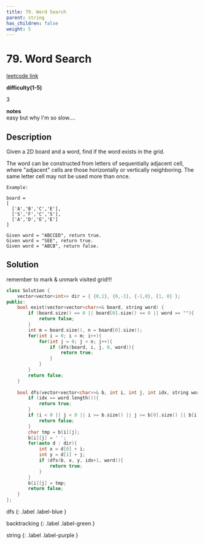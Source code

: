 ```yaml
---
title: 79. Word Search
parent: string
has_children: false
weight: 5
---
```

# 79. Word Search
[leetcode link](https://leetcode.com/problems/word-search/)

**difficulty(1-5)** 

3

**notes**   
easy but why I'm so slow....

## Description
Given a 2D board and a word, find if the word exists in the grid.

The word can be constructed from letters of sequentially adjacent cell, where "adjacent" cells are those horizontally or vertically neighboring. The same letter cell may not be used more than once.
```
Example:

board =
[
  ['A','B','C','E'],
  ['S','F','C','S'],
  ['A','D','E','E']
]

Given word = "ABCCED", return true.
Given word = "SEE", return true.
Given word = "ABCB", return false.
```
## Solution
remember to mark & unmark visited grid!!!

```c++
class Solution {
    vector<vector<int>> dir = { {0,1}, {0,-1}, {-1,0}, {1, 0} };
public:
    bool exist(vector<vector<char>>& board, string word) {
        if (board.size() == 0 || board[0].size() == 0 || word == ""){
            return false;
        }
        int m = board.size(), n = board[0].size();
        for(int i = 0; i < m; i++){
            for(int j = 0; j < n; j++){
                if (dfs(board, i, j, 0, word)){
                    return true;
                }
            }
        }
        return false;       
    }
    
    bool dfs(vector<vector<char>>& b, int i, int j, int idx, string word){
        if (idx == word.length()){
            return true;
        }
        if (i < 0 || j < 0 || i >= b.size() || j >= b[0].size() || b[i][j] != word[idx]){
            return false;
        }
        char tmp = b[i][j];
        b[i][j] = ' ';
        for(auto d : dir){
            int x = d[0] + i;
            int y = d[1] + j;
            if (dfs(b, x, y, idx+1, word)){
                return true;
            }
        }
        b[i][j] = tmp;
        return false;
    }
};
```


dfs
{: .label .label-blue }

backtracking
{: .label .label-green }

string
{: .label .label-purple }

